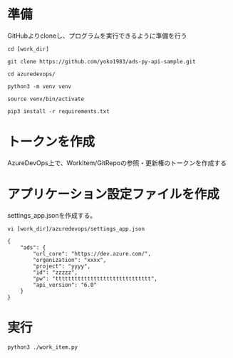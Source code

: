 # 準備
GitHubよりcloneし、プログラムを実行できるように準備を行う

`cd [work_dir]`

`git clone https://github.com/yoko1983/ads-py-api-sample.git`

`cd azuredevops/`

`python3 -m venv venv`

`source venv/bin/activate`

`pip3 install -r requirements.txt`

# トークンを作成
AzureDevOps上で、WorkItem/GitRepoの参照・更新権のトークンを作成する

# アプリケーション設定ファイルを作成
settings_app.jsonを作成する。

`vi [work_dir]/azuredevops/settings_app.json`


```
{
    "ads": {
        "url_core": "https://dev.azure.com/",
        "organization": "xxxx",
        "project": "yyyy",
        "id": "zzzzz",
        "pw": "tttttttttttttttttttttttttttttt",
        "api_version": "6.0"
    } 
}
```

# 実行
```python3 ./work_item.py```